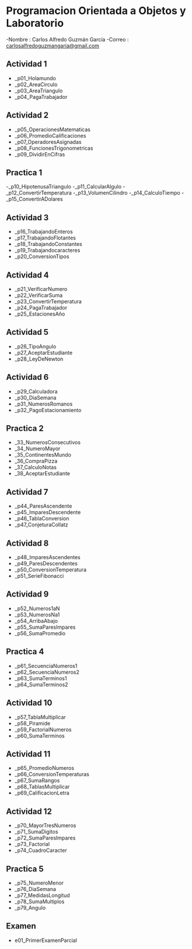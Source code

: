 # Programacion Orientada a Objetos y Laboratorio 

-Nombre : Carlos Alfredo Guzmán García
-Correo : carlosalfredoguzmangaria@gmail.com

## Actividad 1
- _p01_Holamundo
- _p02_AreaCirculo
- _p03_AreaTriangulo
- _p04_PagaTrabajador

## Actividad 2
- _p05_OperacionesMatematicas
- _p06_PromedioCalificaciones
- _p07_OperadoresAsignadas
- _p08_FuncionesTrigonometricas
- _p09_DividirEnCifras

## Practica 1
-_p10_HipotenusaTriangulo
-_p11_CalcularAlgulo
-_p12_ConvertirTemperatura
-_p13_VolumenCilindro
-_p14_CalculoTiempo
-_p15_ConvertirADolares

## Actividad 3
- _p16_TrabajandoEnteros
- _p17_TrabajandoFlotantes
- _p18_TrabajandoConstantes
- _p19_Trabajandocaracteres
- _p20_ConversionTipos

## Actividad 4
- _p21_VerificarNumero
- _p22_VerificarSuma
- _p23_ConvertirTemperatura
- _p24_PagaTrabajador
- _p25_EstacionesAño

## Actividad 5 
- _p26_TipoAngulo
- _p27_AceptarEstudiante
- _p28_LeyDeNewton

## Actividad 6
- _p29_Calculadora
- _p30_DiaSemana
- _p31_NumerosRomanos
- _p32_PagoEstacionamiento

## Practica 2
- _33_NumerosConsecutivos
- _34_NumeroMayor
- _35_ContinentesMundo
- _36_CompraPizza
- _37_CalculoNotas
- _38_AceptarEstudiante

## Actividad 7
- _p44_ParesAscendente
- _p45_ImparesDescendente
- _p46_TablaConversion
- _p47_ConjeturaCollatz

## Actividad 8
- _p48_ImparesAscendentes
- _p49_ParesDescendentes
- _p50_ConversionTemperatura
- _p51_SerieFibonacci

## Actividad 9
- _p52_Numeros1aN
- _p53_NumerosNa1
- _p54_ArribaAbajo
- _p55_SumaParesImpares
- _p56_SumaPromedio

## Practica 4
- _p61_SecuenciaNumeros1
- _p62_SecuenciaNumeros2
- _p63_SumaTerminos1
- _p64_SumaTerminos2

## Actividad 10
- _p57_TablaMultiplicar
- _p58_Piramide
- _p59_FactorialNumeros
- _p60_SumaTerminos

## Actividad 11
- _p65_PromedioNumeros
- _p66_ConversionTemperaturas
- _p67_SumaRangos
- _p68_TablasMultiplicar
- _p69_CalificacionLetra

## Actividad 12
- _p70_MayorTresNumeros
- _p71_SumaDigitos
- _p72_SumaParesImpares
- _p73_Factorial
- _p74_CuadroCaracter

## Practica 5
- _p75_NumeroMenor
- _p76_DiaSemana
- _p77_MedidasLongitud
- _p78_SumaMultiplos
- _p79_Angulo

## Examen
- e01_PrimerExamenParcial